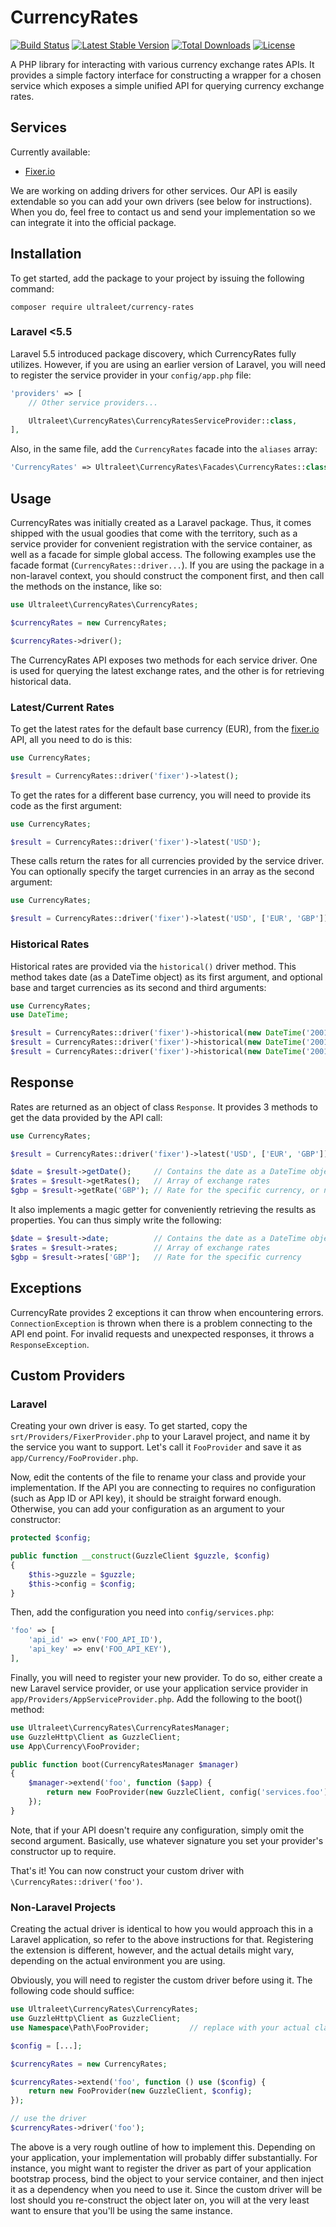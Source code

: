# CurrencyRates

[![Build Status](https://travis-ci.org/ultraleettech/currency-rates.svg)](https://travis-ci.org/ultraleettech/currency-rates)
[![Latest Stable Version](https://poser.pugx.org/ultraleet/currency-rates/version)](https://packagist.org/packages/ultraleet/currency-rates)
[![Total Downloads](https://poser.pugx.org/ultraleet/currency-rates/downloads)](https://packagist.org/packages/ultraleet/currency-rates)
[![License](https://poser.pugx.org/ultraleet/currency-rates/license)](https://packagist.org/packages/ultraleet/currency-rates)

A PHP library for interacting with various currency exchange rates APIs. It provides a simple factory interface for constructing a wrapper for a chosen service which exposes a simple unified API for querying currency exchange rates.

## Services
Currently available:
- [Fixer.io](http://fixer.io)

We are working on adding drivers for other services. Our API is easily extendable so you can add your own drivers (see below for instructions). When you do, feel free to contact us and send your implementation so we can integrate it into the official package.

## Installation

To get started, add the package to your project by issuing the following command:

    composer require ultraleet/currency-rates

### Laravel <5.5

Laravel 5.5 introduced package discovery, which CurrencyRates fully utilizes. However, if you are using an earlier version of Laravel, you will need to register the service provider in your `config/app.php` file:

```php
'providers' => [
    // Other service providers...

    Ultraleet\CurrencyRates\CurrencyRatesServiceProvider::class,
],
```

Also, in the same file, add the `CurrencyRates` facade into the `aliases` array:

```php
'CurrencyRates' => Ultraleet\CurrencyRates\Facades\CurrencyRates::class,
```

## Usage

CurrencyRates was initially created as a Laravel package. Thus, it comes shipped with the usual goodies that come with the territory, such as a service provider for convenient registration with the service container, as well as a facade for simple global access. The following examples use the facade format (`CurrencyRates::driver...`). If you are using the package in a non-laravel context, you should construct the component first, and then call the methods on the instance, like so:

```php
use Ultraleet\CurrencyRates\CurrencyRates;

$currencyRates = new CurrencyRates;

$currencyRates->driver();
```

The CurrencyRates API exposes two methods for each service driver. One is used for querying the latest exchange rates, and the other is for retrieving historical data.

### Latest/Current Rates

To get the latest rates for the default base currency (EUR), from the [fixer.io](http://fixer.io) API, all you need to do is this:

```php
use CurrencyRates;

$result = CurrencyRates::driver('fixer')->latest();
```

To get the rates for a different base currency, you will need to provide its code as the first argument:

```php
use CurrencyRates;

$result = CurrencyRates::driver('fixer')->latest('USD');
```

These calls return the rates for all currencies provided by the service driver. You can optionally specify the target currencies in an array as the second argument:

```php
use CurrencyRates;

$result = CurrencyRates::driver('fixer')->latest('USD', ['EUR', 'GBP']);
```

### Historical Rates

Historical rates are provided via the `historical()` driver method. This method takes date (as a DateTime object) as its first argument, and optional base and target currencies as its second and third arguments:

```php
use CurrencyRates;
use DateTime;

$result = CurrencyRates::driver('fixer')->historical(new DateTime('2001-01-03'));
$result = CurrencyRates::driver('fixer')->historical(new DateTime('2001-01-03'), 'USD');
$result = CurrencyRates::driver('fixer')->historical(new DateTime('2001-01-03'), 'USD', ['EUR', 'GBP']);
```

## Response

Rates are returned as an object of class `Response`. It provides 3 methods to get the data provided by the API call:

```php
use CurrencyRates;

$result = CurrencyRates::driver('fixer')->latest('USD', ['EUR', 'GBP']);

$date = $result->getDate();     // Contains the date as a DateTime object
$rates = $result->getRates();   // Array of exchange rates
$gbp = $result->getRate('GBP'); // Rate for the specific currency, or null if none was provided/asked for
```

It also implements a magic getter for conveniently retrieving the results as properties. You can thus simply write the following:

```php
$date = $result->date;          // Contains the date as a DateTime object
$rates = $result->rates;        // Array of exchange rates
$gbp = $result->rates['GBP'];   // Rate for the specific currency
```

## Exceptions

CurrencyRate provides 2 exceptions it can throw when encountering errors. `ConnectionException` is thrown when there is a problem connecting to the API end point. For invalid requests and unexpected responses, it throws a `ResponseException`.

## Custom Providers

### Laravel

Creating your own driver is easy. To get started, copy the `srt/Providers/FixerProvider.php` to your Laravel project, and name it by the service you want to support. Let's call it `FooProvider` and save it as `app/Currency/FooProvider.php`.

Now, edit the contents of the file to rename your class and provide your implementation. If the API you are connecting to requires no configuration (such as App ID or API key), it should be straight forward enough. Otherwise, you can add your configuration as an argument to your constructor:

```php
protected $config;

public function __construct(GuzzleClient $guzzle, $config)
{
    $this->guzzle = $guzzle;
    $this->config = $config;
}
```

Then, add the configuration you need into `config/services.php`:

```php
'foo' => [
    'api_id' => env('FOO_API_ID'),
    'api_key' => env('FOO_API_KEY'),
],
```

Finally, you will need to register your new provider. To do so, either create a new Laravel service provider, or use your application service provider in `app/Providers/AppServiceProvider.php`. Add the following to the boot() method:

```php
use Ultraleet\CurrencyRates\CurrencyRatesManager;
use GuzzleHttp\Client as GuzzleClient;
use App\Currency\FooProvider;

public function boot(CurrencyRatesManager $manager)
{
    $manager->extend('foo', function ($app) {
        return new FooProvider(new GuzzleClient, config('services.foo'));
    });
}
```

Note, that if your API doesn't require any configuration, simply omit the second argument. Basically, use whatever signature you set your provider's constructor up to require.

That's it! You can now construct your custom driver with `\CurrencyRates::driver('foo')`.

### Non-Laravel Projects

Creating the actual driver is identical to how you would approach this in a Laravel application, so refer to the above instructions for that. Registering the extension is different, however, and the actual details might vary, depending on the actual environment you are using.

Obviously, you will need to register the custom driver before using it. The following code should suffice:

```php
use Ultraleet\CurrencyRates\CurrencyRates;
use GuzzleHttp\Client as GuzzleClient;
use Namespace\Path\FooProvider;         // replace with your actual class path

$config = [...];

$currencyRates = new CurrencyRates;

$currencyRates->extend('foo', function () use ($config) {
    return new FooProvider(new GuzzleClient, $config);
});

// use the driver
$currencyRates->driver('foo');
```

The above is a very rough outline of how to implement this. Depending on your application, your implementation will probably differ substantially. For instance, you might want to register the driver as part of your application bootstrap process, bind the object to your service container, and then inject it as a dependency when you need to use it. Since the custom driver will be lost should you re-construct the object later on, you will at the very least want to ensure that you'll be using the same instance.
